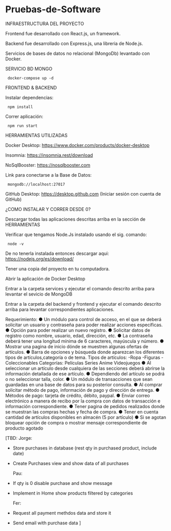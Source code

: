 ﻿# Pruebas-de-Software 
 
 INFRAESTRUCTURA DEL PROYECTO
 
 Frontend fue desarrollado con React.js, un framework.
 
 Backend fue desarrollado con Express.js, una libreria de Node.js.
 
 Servicios de bases de datos no relacional (MongoDb) levantado con Docker.
 
 
 SERVICIO BD MONGO

     docker-compose up -d


FRONTEND & BACKEND

Instalar dependencias: 
     
     npm install

Correr aplicación: 
     
     npm run start


HERRAMIENTAS UTILIZADAS

Docker Desktop: https://www.docker.com/products/docker-desktop

Insomnia: https://insomnia.rest/download


NoSqlBooster: https://nosqlbooster.com

Link para conectarse a la Base de Datos: 

     mongodb://localhost:27017


GitHub Desktop: https://desktop.github.com (Iniciar sesión con cuenta de GitHub)


¿COMO INSTALAR Y CORRER DESDE 0?

Descargar todas las aplicaciones descritas arriba en la sección de HERRAMIENTAS

Verificar que tengamos Node.Js instalado usando el sig. comando:

     node -v
 
 De no tenerla instalada entonces descargar aqui: https://nodejs.org/es/download/
 
 Tener una copia del proyecto en tu computadora.
 
 Abrir la aplicación de Docker Desktop
 
 Entrar a la carpeta services y ejecutar el comando descrito arriba para levantar el sevicio de MongoDB
 
 Entrar a la carpeta del backend y frontend y ejecutar el comando descrito arriba para levantar correspondientes aplicaciones.


Requerimiento:
● Un módulo para control de acceso, en el que se deberá solicitar un usuario y
contraseña para poder realizar acciones específicas.
● Opción para poder realizar un nuevo registro.
● Solicitar datos de registro como nombre, usuario, edad, dirección, etc.
● La contraseña deberá tener una longitud mínima de 6 caracteres, mayúscula y
número.
● Mostrar una pagina de inicio dónde se muestren algunas ofertas de artículos.
● Barra de opciones y búsqueda donde aparezcan los diferentes tipos de
artículos,categoría o de tema.
Tipos de artículos:
-Ropa
-Figuras
-Coleccionables
Categorías:
Películas
Series
Anime
Videojuegos
● Al seleccionar un artículo desde cualquiera de las secciones deberá abrirse la
información detallada de ese artículo.
● Dependiendo del artículo se podrá o no seleccionar talla, color.
● Un módulo de transacciones que sean guardadas en una base de datos para su
posterior consulta.
● Al comprar solicitar método de pago, información de pago y dirección de entrega.
● Métodos de pago: tarjeta de crédito, débito, paypal.
● Enviar correo electrónico a manera de recibo por la compra con datos de transacción
e información correspondiente.
● Tener pagina de pedidos realizados donde se muestran las compras hechas y fecha
de compra.
● Tener en cuenta cantidad de artículos disponibles en almacén (5 por artículo)
● Si se agotan bloquear opción de compra o mostrar mensaje correspondiente de
producto agotado


[TBD:
     Jorge:
 - Store purchases in database (rest qty in purchased product, include date)
 - Create Purchases view and show data of all purchases 

     Pau:
 - If qty is 0 disable purchase and show message
 - Implement in Home show products filtered by categories
 
     Fer:
 - Request all payment methdos data and store it
 - Send email with purchase data
]
